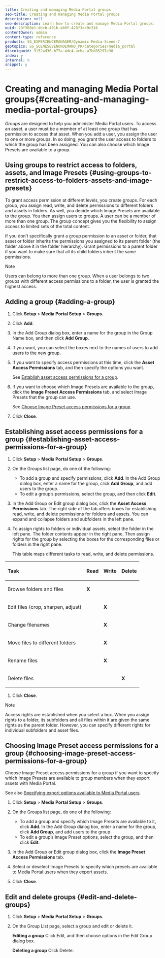 ```yaml
---
title: Creating and managing Media Portal groups
seo-title: Creating and managing Media Portal groups
description: null
seo-description: Learn how to create and manage Media Portal groups.
uuid: 23f360e1-ddcb-491b-ab9f-428f3ac9c316
contentOwner: admin
content-type: reference
products: SG_EXPERIENCEMANAGER/Dynamic-Media-Scene-7
geptopics: SG_SCENESEVENONDEMAND_PK/categories/media_portal
discoiquuid: 91524d36-b77a-4dc4-acba-a7bd85297e98
index: y
internal: n
snippet: y
---
```


# Creating and managing Media Portal groups{#creating-and-managing-media-portal-groups}

*Groups* are designed to help you administer Media Portal users. To access an asset, a user must be a member of at least one group that has permission to access that asset. When you add a user, you assign the user to one or more groups. In so doing, you grant the user access to folders to which the group has been assigned. You can also choose which Image Presets are available to a group.

## Using groups to restrict access to folders, assets, and Image Presets {#using-groups-to-restrict-access-to-folders-assets-and-image-presets}

To grant access permission at different levels, you create groups. For each group, you assign read, write, and delete permissions to different folders and assets in folders. As well, you decide which Image Presets are available to the group. You then assign users to groups. A user can be a member of more than one group. The group concept gives you the flexibility to assign access to limited sets of the total content.

If you don’t specifically grant a group permission to an asset or folder, that asset or folder inherits the permissions you assigned to its parent folder (the folder above it in the folder hierarchy). Grant permissions to a parent folder if you want to make sure that all its child folders inherit the same permissions.

>[!NOTE]
>
>Users can belong to more than one group. When a user belongs to two groups with different access permissions to a folder, the user is granted the highest access.

## Adding a group {#adding-a-group}

1. Click **Setup** &gt; **Media Portal Setup** &gt; **Groups**.
1. Click **Add**. 
1. In the Add Group dialog box, enter a name for the group in the Group Name box, and then click **Add Group**.
1. If you want, you can select the boxes next to the names of users to add users to the new group.
1. If you want to specify access permissions at this time, click the **Asset Access Permissions** tab, and then specify the options you want.

   See [Establish asset access permissions for a group](creating-media-portal-groups.md#establishing_asset_access_permissions_for_a_group).

1. If you want to choose which Image Presets are available to the group, click the **Image Preset Access Permissions** tab, and select Image Presets that the group can use.

   See [Choose Image Preset access permissions for a group](creating-media-portal-groups.md#choosing_image_preset_access_permissions_for_a_group).

1. Click **Close**.

## Establishing asset access permissions for a group {#establishing-asset-access-permissions-for-a-group}

1. Click **Setup** &gt; **Media Portal Setup** &gt; **Groups**.
1. On the Groups list page, do one of the following:

    * To add a group and specify permissions, click **Add**. In the Add Group dialog box, enter a name for the group, click **Add Group**, and add users to the group.
    * To edit a group’s permissions, select the group, and then click **Edit**.

1. In the Add Group or Edit group dialog box, click the **Asset Access Permissions** tab. The right side of the tab offers boxes for establishing read, write, and delete permissions for folders and assets. You can expand and collapse folders and subfolders in the left pane.
1. To assign rights to folders or individual assets, select the folder in the left pane. The folder contents appear in the right pane. Then assign rights for the group by selecting the boxes for the corresponding files or folders in the right pane.

   This table maps different tasks to read, write, and delete permissions.

<table cellpadding="4" cellspacing="0"> 
 <thead align="left"> 
  <tr> 
   <th class="cellrowborder" id="d19e9191" valign="top" width="NaN%"><p>Task</p></th> 
   <th class="cellrowborder" id="d19e9194" valign="top" width="NaN%"><p>Read</p></th> 
   <th class="cellrowborder" id="d19e9197" valign="top" width="NaN%"><p>Write</p></th> 
   <th class="cellrowborder" id="d19e9200" valign="top" width="NaN%"><p>Delete</p></th> 
  </tr> 
 </thead> 
 <tbody> 
  <tr> 
   <td class="cellrowborder" headers="d19e9191 " valign="top" width="NaN%"><p>Browse folders and files</p></td> 
   <td class="cellrowborder" headers="d19e9194 " valign="top" width="NaN%"><p><strong>X</strong></p></td> 
   <td class="cellrowborder" headers="d19e9197 " valign="top" width="NaN%"><p></p></td> 
   <td class="cellrowborder" headers="d19e9200 " valign="top" width="NaN%"><p></p></td> 
  </tr> 
  <tr> 
   <td class="cellrowborder" headers="d19e9191 " valign="top" width="NaN%"><p>Edit files (crop, sharpen, adjust)</p></td> 
   <td class="cellrowborder" headers="d19e9194 " valign="top" width="NaN%"><p></p></td> 
   <td class="cellrowborder" headers="d19e9197 " valign="top" width="NaN%"><p><strong>X</strong></p></td> 
   <td class="cellrowborder" headers="d19e9200 " valign="top" width="NaN%"><p></p></td> 
  </tr> 
  <tr> 
   <td class="cellrowborder" headers="d19e9191 " valign="top" width="NaN%"><p>Change filenames</p></td> 
   <td class="cellrowborder" headers="d19e9194 " valign="top" width="NaN%"><p></p></td> 
   <td class="cellrowborder" headers="d19e9197 " valign="top" width="NaN%"><p><strong>X</strong></p></td> 
   <td class="cellrowborder" headers="d19e9200 " valign="top" width="NaN%"><p></p></td> 
  </tr> 
  <tr> 
   <td class="cellrowborder" headers="d19e9191 " valign="top" width="NaN%"><p>Move files to different folders</p></td> 
   <td class="cellrowborder" headers="d19e9194 " valign="top" width="NaN%"><p></p></td> 
   <td class="cellrowborder" headers="d19e9197 " valign="top" width="NaN%"><p><strong>X</strong></p></td> 
   <td class="cellrowborder" headers="d19e9200 " valign="top" width="NaN%"><p></p></td> 
  </tr> 
  <tr> 
   <td class="cellrowborder" headers="d19e9191 " valign="top" width="NaN%"><p>Rename files</p></td> 
   <td class="cellrowborder" headers="d19e9194 " valign="top" width="NaN%"><p></p></td> 
   <td class="cellrowborder" headers="d19e9197 " valign="top" width="NaN%"><p><strong>X</strong></p></td> 
   <td class="cellrowborder" headers="d19e9200 " valign="top" width="NaN%"><p></p></td> 
  </tr> 
  <tr> 
   <td class="cellrowborder" headers="d19e9191 " valign="top" width="NaN%"><p>Delete files</p></td> 
   <td class="cellrowborder" headers="d19e9194 " valign="top" width="NaN%"><p></p></td> 
   <td class="cellrowborder" headers="d19e9197 " valign="top" width="NaN%"><p></p></td> 
   <td class="cellrowborder" headers="d19e9200 " valign="top" width="NaN%"><p><strong>X</strong></p></td> 
  </tr> 
 </tbody> 
</table>

1. Click **Close**.

>[!NOTE]
>
>Access rights are established when you select a box. When you assign rights to a folder, its subfolders and all files within it are given the same rights as the parent folder. However, you can specify different rights for individual subfolders and asset files.

## Choosing Image Preset access permissions for a group {#choosing-image-preset-access-permissions-for-a-group}

Choose Image Preset access permissions for a group if you want to specify which Image Presets are available to group members when they export assets with Media Portal.

See also [Specifying export options available to Media Portal users](specifying-export-options-available-media.md#specifying_export_options_available_to_media_portal_users).

1. Click **Setup** &gt; **Media Portal Setup** &gt; **Groups**.
1. On the Groups list page, do one of the following:

    * To add a group and specify which Image Presets are available to it, click **Add**. In the Add Group dialog box, enter a name for the group, click **Add Group**, and add users to the group.
    * To edit a group’s Image Preset options, select the group, and then click **Edit**.

1. In the Add Group or Edit group dialog box, click the **Image Preset Access Permissions** tab. 
1. Select or deselect Image Presets to specify which presets are available to Media Portal users when they export assets.
1. Click **Close**.

## Edit and delete groups {#edit-and-delete-groups}

1. Click **Setup** &gt; **Media Portal Setup** &gt; **Groups**.
1. On the Group List page, select a group and edit or delete it.

   **Editing a group** Click Edit, and then choose options in the Edit Group dialog box.

   **Deleting a group** Click Delete.


